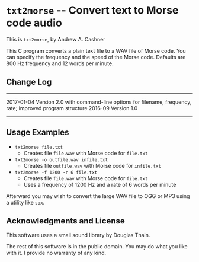# `txt2morse` -- Convert text to Morse code audio

This is `txt2morse`, by Andrew A. Cashner

This C program converts a plain text file to a WAV file of Morse code.
You can specify the frequency and the speed of the Morse code.
Defaults are 800 Hz frequency and 12 words per minute.

## Change Log

----------  ---------------------------------------------------------
2017-01-04  Version 2.0 with command-line options for 
              filename, frequency, rate; improved program structure 
2016-09     Version 1.0
---------   --------------------------------------------------------

## Usage Examples

* `txt2morse file.txt`
    - Creates file `file.wav` with Morse code for `file.txt`
* `txt2morse -o outfile.wav infile.txt`
    - Creates file `outfile.wav` with Morse code for `infile.txt`
* `txt2morse -f 1200 -r 6 file.txt`
    - Creates file `file.wav` with Morse code for `file.txt`
    - Uses a frequency of 1200 Hz and a rate of 6 words per minute
 
Afterward you may wish to convert the large WAV file to OGG or MP3
using a utility like `sox`.

## Acknowledgments and License

This software uses a small sound library by Douglas Thain.

The rest of this software is in the public domain.
You may do what you like with it.
I provide no warranty of any kind.
